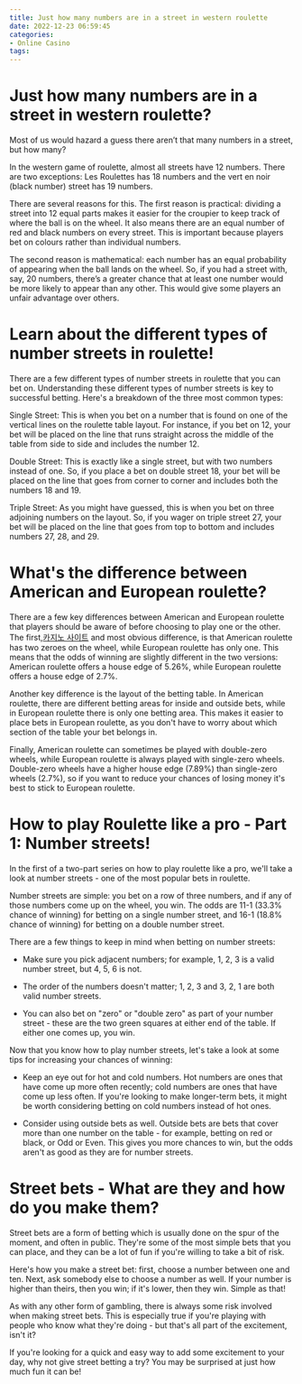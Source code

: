 ```yaml
---
title: Just how many numbers are in a street in western roulette 
date: 2022-12-23 06:59:45
categories:
- Online Casino
tags:
---
```



#  Just how many numbers are in a street in western roulette? 

Most of us would hazard a guess there aren’t that many numbers in a street, but how many?

In the western game of roulette, almost all streets have 12 numbers. There are two exceptions: Les Roulettes has 18 numbers and the vert en noir (black number) street has 19 numbers.

There are several reasons for this. The first reason is practical: dividing a street into 12 equal parts makes it easier for the croupier to keep track of where the ball is on the wheel. It also means there are an equal number of red and black numbers on every street. This is important because players bet on colours rather than individual numbers.

The second reason is mathematical: each number has an equal probability of appearing when the ball lands on the wheel. So, if you had a street with, say, 20 numbers, there’s a greater chance that at least one number would be more likely to appear than any other. This would give some players an unfair advantage over others.

#  Learn about the different types of number streets in roulette! 

There are a few different types of number streets in roulette that you can bet on. Understanding these different types of number streets is key to successful betting. Here's a breakdown of the three most common types:

Single Street: This is when you bet on a number that is found on one of the vertical lines on the roulette table layout. For instance, if you bet on 12, your bet will be placed on the line that runs straight across the middle of the table from side to side and includes the number 12.

Double Street: This is exactly like a single street, but with two numbers instead of one. So, if you place a bet on double street 18, your bet will be placed on the line that goes from corner to corner and includes both the numbers 18 and 19.

Triple Street: As you might have guessed, this is when you bet on three adjoining numbers on the layout. So, if you wager on triple street 27, your bet will be placed on the line that goes from top to bottom and includes numbers 27, 28, and 29.

#  What's the difference between American and European roulette? 

There are a few key differences between American and European roulette that players should be aware of before choosing to play one or the other. The first,[카지노 사이트](https://choegocasino.com/) and most obvious difference, is that American roulette has two zeroes on the wheel, while European roulette has only one. This means that the odds of winning are slightly different in the two versions: American roulette offers a house edge of 5.26%, while European roulette offers a house edge of 2.7%.

Another key difference is the layout of the betting table. In American roulette, there are different betting areas for inside and outside bets, while in European roulette there is only one betting area. This makes it easier to place bets in European roulette, as you don't have to worry about which section of the table your bet belongs in.

Finally, American roulette can sometimes be played with double-zero wheels, while European roulette is always played with single-zero wheels. Double-zero wheels have a higher house edge (7.89%) than single-zero wheels (2.7%), so if you want to reduce your chances of losing money it's best to stick to European roulette.

#  How to play Roulette like a pro - Part 1: Number streets! 

In the first of a two-part series on how to play roulette like a pro, we'll take a look at number streets - one of the most popular bets in roulette.

Number streets are simple: you bet on a row of three numbers, and if any of those numbers come up on the wheel, you win. The odds are 11-1 (33.3% chance of winning) for betting on a single number street, and 16-1 (18.8% chance of winning) for betting on a double number street.

There are a few things to keep in mind when betting on number streets:

- Make sure you pick adjacent numbers; for example, 1, 2, 3 is a valid number street, but 4, 5, 6 is not.

- The order of the numbers doesn't matter; 1, 2, 3 and 3, 2, 1 are both valid number streets.

- You can also bet on "zero" or "double zero" as part of your number street - these are the two green squares at either end of the table. If either one comes up, you win.

Now that you know how to play number streets, let's take a look at some tips for increasing your chances of winning:

- Keep an eye out for hot and cold numbers. Hot numbers are ones that have come up more often recently; cold numbers are ones that have come up less often. If you're looking to make longer-term bets, it might be worth considering betting on cold numbers instead of hot ones.

- Consider using outside bets as well. Outside bets are bets that cover more than one number on the table - for example, betting on red or black, or Odd or Even. This gives you more chances to win, but the odds aren't as good as they are for number streets.

#  Street bets - What are they and how do you make them?

Street bets are a form of betting which is usually done on the spur of the moment, and often in public. They're some of the most simple bets that you can place, and they can be a lot of fun if you're willing to take a bit of risk.

Here's how you make a street bet: first, choose a number between one and ten. Next, ask somebody else to choose a number as well. If your number is higher than theirs, then you win; if it's lower, then they win. Simple as that!

As with any other form of gambling, there is always some risk involved when making street bets. This is especially true if you're playing with people who know what they're doing - but that's all part of the excitement, isn't it?

If you're looking for a quick and easy way to add some excitement to your day, why not give street betting a try? You may be surprised at just how much fun it can be!
